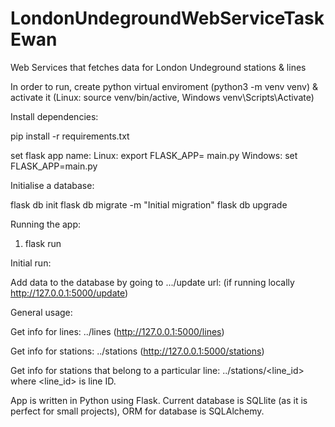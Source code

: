 # LondonUndegroundWebServiceTaskEwan
Web Services that fetches data for London Undeground stations &amp; lines

In order to run, create python virtual enviroment  (python3 -m venv venv) & activate it (Linux: source venv/bin/active,  Windows venv\Scripts\Activate)

Install dependencies:

pip install -r requirements.txt

set flask app name: 
Linux: export FLASK_APP= main.py
Windows: set FLASK_APP=main.py

Initialise a database:

flask db init
flask db migrate -m "Initial migration"
flask db upgrade

Running the app:
1.   flask run

Initial run:

Add data to the database by going to .../update url:
 (if running locally http://127.0.0.1:5000/update)

General usage:

Get info for lines:
../lines  (http://127.0.0.1:5000/lines)

Get info for stations:
../stations (http://127.0.0.1:5000/stations)

Get info for stations that belong to a particular line:
../stations/<line_id>   where <line_id> is line ID.


App is written in Python using Flask. Current database is SQLlite (as it is perfect for small projects), ORM for database is SQLAlchemy. 

